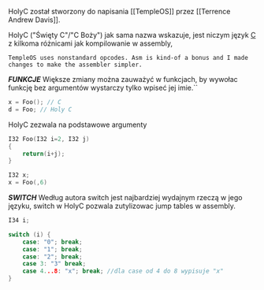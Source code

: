 HolyC został stworzony do napisania [[TempleOS]] przez [[Terrence Andrew Davis]].

HolyC ("Święty C"/"C Boży") jak sama nazwa wskazuje, jest niczym język [C](https://en.wikipedia.org/wiki/C_(programming_language)) z kilkoma różnicami jak kompilowanie w assembly,

```
TempleOS uses nonstandard opcodes. Asm is kind-of a bonus and I made changes to make the assembler simpler.
```

***FUNKCJE***
Większe zmiany można zauważyć w funkcjach, by wywołac funkcję bez argumentów wystarczy tylko wpiseć jej imie.``
```C
x = Foo(); // C
d = Foo; // Holy C
```
HolyC zezwala na podstawowe argumenty
```C
I32 Foo(I32 i=2, I32 j)
{
	return(i+j);
}

I32 x;
x = Foo(,6)
```

***SWITCH***
Według autora switch jest najbardziej wydajnym rzeczą w jego języku, switch w HolyC pozwala zutylizowac jump tables w assembly.
```C
I34 i;

switch (i) {
	case: "0"; break;
	case: "1"; break;
	case: "2"; break;
	case 3: "3" break;
	case 4...8: "x"; break; //dla case od 4 do 8 wypisuje "x"
}
```